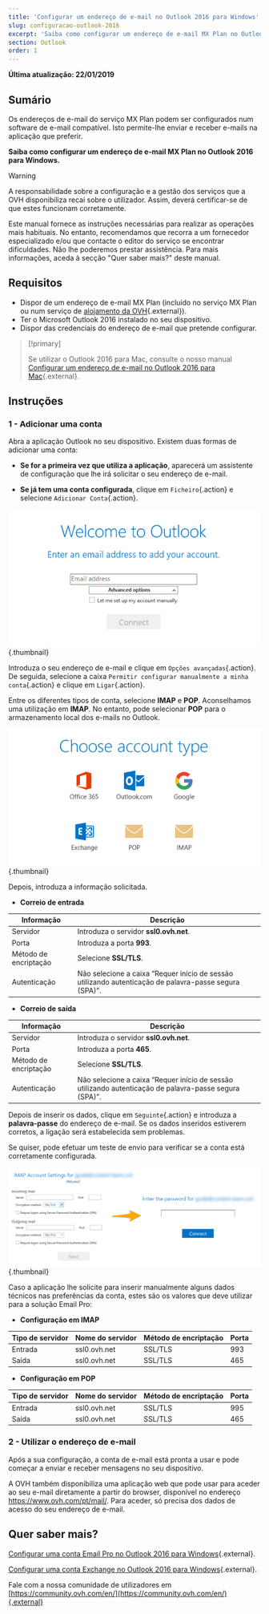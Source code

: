 ```yaml
---
title: 'Configurar um endereço de e-mail no Outlook 2016 para Windows'
slug: configuracao-outlook-2016
excerpt: 'Saiba como configurar um endereço de e-mail MX Plan no Outlook 2016 para Windows'
section: Outlook
order: 1
---
```


**Última atualização: 22/01/2019**

## Sumário

Os endereços de e-mail do serviço MX Plan podem ser configurados num software de e-mail compatível. Isto permite-lhe enviar e receber e-mails na aplicação que preferir.

**Saiba como configurar um endereço de e-mail MX Plan no Outlook 2016 para Windows.**

> [!warning]
>
> A responsabilidade sobre a configuração e a gestão dos serviços que a OVH disponibiliza recai sobre o utilizador. Assim, deverá certificar-se de que estes funcionam corretamente.
> 
> Este manual fornece as instruções necessárias para realizar as operações mais habituais. No entanto, recomendamos que recorra a um fornecedor especializado e/ou que contacte o editor do serviço se encontrar dificuldades. Não lhe poderemos prestar assistência. Para mais informações, aceda à secção "Quer saber mais?" deste manual.

## Requisitos

- Dispor de um endereço de e-mail MX Plan (incluído no serviço MX Plan ou num serviço de [alojamento da OVH](https://www.ovh.pt/alojamento-partilhado/){.external}).
- Ter o Microsoft Outlook 2016 instalado no seu dispositivo.
- Dispor das credenciais do endereço de e-mail que pretende configurar.

> [!primary]
>
> Se utilizar o Outlook 2016 para Mac, consulte o nosso manual [Configurar um endereço de e-mail no Outlook 2016 para Mac](../configuracao-outlook-2016-mac/){.external}.
>

## Instruções

### 1 - Adicionar uma conta

Abra a aplicação Outlook no seu dispositivo. Existem duas formas de adicionar uma conta:

- **Se for a primeira vez que utiliza a aplicação**, aparecerá um assistente de configuração que lhe irá solicitar o seu endereço de e-mail.

- **Se já tem uma conta configurada**, clique em `Ficheiro`{.action} e selecione `Adicionar Conta`{.action}.

![mxplan](images/configuration-outlook-2016-windows-step1.png){.thumbnail}

Introduza o seu endereço de e-mail e clique em `Opções avançadas`{.action}. De seguida, selecione a caixa `Permitir configurar manualmente a minha conta`{.action} e clique em `Ligar`{.action}.

Entre os diferentes tipos de conta, selecione **IMAP** e **POP**. Aconselhamos uma utilização em **IMAP**. No entanto, pode selecionar **POP** para o armazenamento local dos e-mails no Outlook.

![mxplan](images/configuration-outlook-2016-windows-step2.png){.thumbnail}

Depois, introduza a informação solicitada.

- **Correio de entrada**

|Informação|Descrição|
|---|---|
|Servidor|Introduza o servidor **ssl0.ovh.net**.|
|Porta|Introduza a porta **993**.|
|Método de encriptação|Selecione **SSL/TLS**.|
|Autenticação|Não selecione a caixa “Requer início de sessão utilizando autenticação de palavra-passe segura (SPA)”.|

- **Correio de saída**

|Informação|Descrição|
|---|---|
|Servidor|Introduza o servidor **ssl0.ovh.net**.|
|Porta|Introduza a porta **465**.|
|Método de encriptação|Selecione **SSL/TLS**.|
|Autenticação|Não selecione a caixa “Requer início de sessão utilizando autenticação de palavra-passe segura (SPA)”.|

Depois de inserir os dados, clique em `Seguinte`{.action} e introduza a **palavra-passe** do endereço de e-mail. Se os dados inseridos estiverem corretos, a ligação será estabelecida sem problemas.

Se quiser, pode efetuar um teste de envio para verificar se a conta está corretamente configurada.

![mxplan](images/configuration-outlook-2016-windows-step3.png){.thumbnail}

Caso a aplicação lhe solicite para inserir manualmente alguns dados técnicos nas preferências da conta, estes são os valores que deve utilizar para a solução Email Pro:

- **Configuração em IMAP**

|Tipo de servidor|Nome do servidor|Método de encriptação|Porta|
|---|---|---|---|
|Entrada|ssl0.ovh.net|SSL/TLS|993|
|Saída|ssl0.ovh.net|SSL/TLS|465|

- **Configuração em POP**

|Tipo de servidor|Nome do servidor|Método de encriptação|Porta|
|---|---|---|---|
|Entrada|ssl0.ovh.net|SSL/TLS|995|
|Saída|ssl0.ovh.net|SSL/TLS|465|

### 2 - Utilizar o endereço de e-mail

Após a sua configuração, a conta de e-mail está pronta a usar e pode começar a enviar e receber mensagens no seu dispositivo.

A OVH também disponibiliza uma aplicação web que pode usar para aceder ao seu e-mail diretamente a partir do browser, disponível no endereço <https://www.ovh.com/pt/mail/>. Para aceder, só precisa dos dados de acesso do seu endereço de e-mail.

## Quer saber mais?

[Configurar uma conta Email Pro no Outlook 2016 para Windows](../../emails-pro/configuracao-outlook-2016/){.external}.

[Configurar uma conta Exchange no Outlook 2016 para Windows](../../microsoft-collaborative-solutions/configuracao-outlook-2016/){.external}.

Fale com a nossa comunidade de utilizadores em [https://community.ovh.com/en/](https://community.ovh.com/en/){.external}